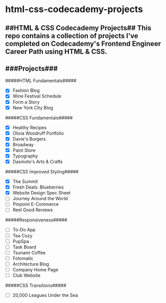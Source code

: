 # html-css-codecademy-projects
##HTML & CSS Codecademy Projects##
 This repo contains a collection of projects I've completed on Codecademy's Frontend Engineer Career Path using HTML & CSS.
---

###Projects###
---
#####HTML Fundamentals#####
 - [x] Fashion Blog
 - [x] Wine Festival Schedule
 - [x] Form a Story
 - [x] New York City Blog

#####CSS Fundamentals#####
 - [x] Healthy Recipes
 - [x] Olivia Woodruff Portfolio
 - [x] Davie's Burgers
 - [x] Broadway
 - [x] Paint Store
 - [x] Typography
 - [x] Dasmoto's Arts & Crafts

#####CSS Improved Styling#####
 - [x] The Summit
 - [x] Fresh Deals: Blueberries
 - [x] Website Design Spec Sheet
 - [ ] Journey Around the World
 - [ ] Pinpoint E-Commerce
 - [ ] Reel Good Reviews

#####Responsiveness#####
 - [ ] To-Do App
 - [ ] Tea Cozy
 - [ ] PupSpa
 - [ ] Task Board
 - [ ] Tsunami Coffee
 - [ ] Fotomatic
 - [ ] Architecture Blog
 - [ ] Company Home Page
 - [ ] Club Website

#####CSS Transitions#####
 - [ ] 20,000 Leagues Under the Sea
 